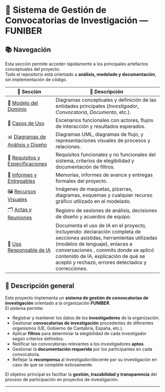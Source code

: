 # 🧠 Sistema de Gestión de Convocatorias de Investigación — FUNIBER


## 📚 Navegación 

Esta sección permite acceder rápidamente a los principales artefactos conceptuales del proyecto.  
Todo el repositorio está orientado a **análisis, modelado y documentación**, sin implementación de código.

| 🔖 Sección | 📄 Descripción |
|------------|----------------|
| 🧠 [Modelo del Dominio](./documents/ModeloDelDominio/) | Diagramas conceptuales y definición de las entidades principales (*Investigador*, *Convocatoria*, *Documento*, etc.). |
| 🧩 [Casos de Uso](./documents/CasosDeUso/) | Escenarios funcionales con actores, flujos de interacción y resultados esperados. |
| 📊 [Diagramas de Análisis y Diseño](./documents/Diagramas/) | Diagramas UML, diagramas de flujo, y representaciones visuales de procesos y relaciones. |
| 📝 [Requisitos y Especificaciones](./documents/Especificaciones/) | Requisitos funcionales y no funcionales del sistema, criterios de elegibilidad y documentación de filtros. |
| 🧾 [Informes y Entregables](./documents/Informes/) | Memorias, informes de avance y entregas formales del proyecto. |
| 🖼️ [Recursos Visuales](./documents/RecursosVisuales/) | Imágenes de maquetas, pizarras, diagramas, esquemas y cualquier recurso gráfico utilizado en el modelado. |
| 🗂️ [Actas y Reuniones](./documents/Reuniones/) | Registro de sesiones de análisis, decisiones de diseño y acuerdos de equipo. |
| 🤖 [Uso Responsable de IA](./AI-uso.md) | Documenta el uso de IA en el proyecto, incluyendo: declaración completa de secciones asistidas, herramientas utilizadas (modelos de lenguaje), enlaces a conversaciones , commits donde se aplicó contenido de IA, explicación de qué se aceptó y rechazó, errores detectados y correcciones.




## 📘 Descripción general

Este proyecto implementa un **sistema de gestión de convocatorias de investigación** orientado a la organización **FUNIBER**.  
El sistema permite:

- Registrar y mantener los datos de los **investigadores** de la organización.  
- Gestionar **convocatorias de investigación** procedentes de diferentes organismos (UE, Gobierno de Cantabria, España, etc.).  
- Aplicar **filtros** para determinar la elegibilidad de cada investigador según criterios definidos.  
- Notificar las convocatorias relevantes a los investigadores **aptos**.  
- Gestionar la **documentación requerida** por los participantes en cada convocatoria.
- Reflejar la **recompensa** al investigador/docente por su investigación en caso de que se complete exitosamente.

El objetivo principal es facilitar la **gestión, trazabilidad y transparencia** del proceso de participación en proyectos de investigación.

---




